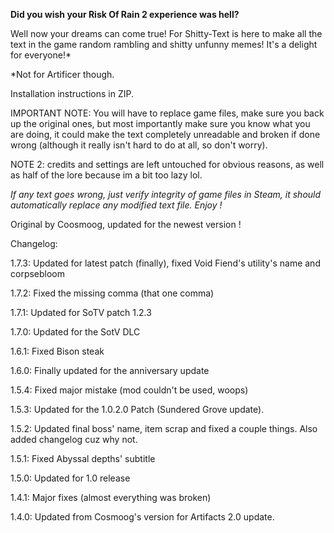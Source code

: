 **Did you wish your Risk Of Rain 2 experience was hell?**

Well now your dreams can come true! For Shitty-Text is here to make all the text in the game random rambling and shitty unfunny memes!
It's a delight for everyone!*

*Not for Artificer though.

Installation instructions in ZIP.

IMPORTANT NOTE:
You will have to replace game files, make sure you back up the original ones, but most importantly make sure you know what you are doing,
it could make the text completely unreadable and broken if done wrong (although it really isn't hard to do at all, so don't worry).

NOTE 2: credits and settings are left untouched for obvious reasons, as well as half of the lore because im a bit too lazy lol.

*If any text goes wrong, just verify integrity of game files in Steam, it should automatically replace any modified text file. Enjoy !*

Original by Coosmoog, updated for the newest version !



Changelog:

1.7.3: Updated for latest patch (finally), fixed Void Fiend's utility's name and corpsebloom

1.7.2: Fixed the missing comma (that one comma)

1.7.1: Updated for SoTV patch 1.2.3

1.7.0: Updated for the SotV DLC

1.6.1: Fixed Bison steak

1.6.0: Finally updated for the anniversary update

1.5.4: Fixed major mistake (mod couldn't be used, woops)

1.5.3: Updated for the 1.0.2.0 Patch (Sundered Grove update).

1.5.2: Updated final boss' name, item scrap and fixed a couple things. Also added changelog cuz why not.

1.5.1: Fixed Abyssal depths' subtitle

1.5.0: Updated for 1.0 release

1.4.1: Major fixes (almost everything was broken)

1.4.0: Updated from Cosmoog's version for Artifacts 2.0 update.